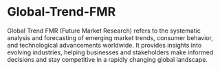 # Global-Trend-FMR
Global Trend FMR (Future Market Research) refers to the systematic analysis and forecasting of emerging market trends, consumer behavior, and technological advancements worldwide. It provides insights into evolving industries, helping businesses and stakeholders make informed decisions and stay competitive in a rapidly changing global landscape.
